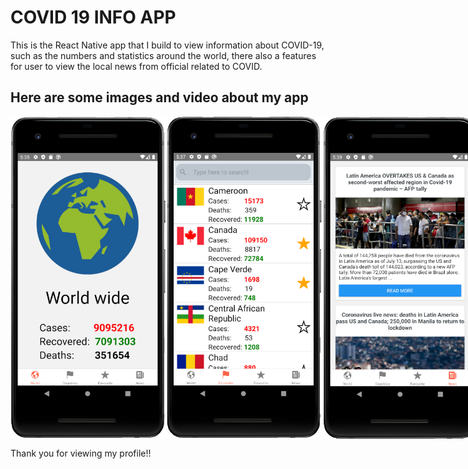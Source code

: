 # COVID 19 INFO APP

This is the React Native app that I build to view information about COVID-19, such as the numbers and statistics around the world, there also a features for user to view the local news from official related to COVID.

## Here are some images and video about my app

<div style="height: 100%; width: 100%; display: flex;">

<img src="https://raw.githubusercontent.com/voquanghieu28/Covid-19-React-Native/main/screenshots/1.PNG" width="250" title="hover text">
<img src="https://raw.githubusercontent.com/voquanghieu28/Covid-19-React-Native/main/screenshots/2.PNG" width="250" title="hover text">
<img src="https://raw.githubusercontent.com/voquanghieu28/Covid-19-React-Native/main/screenshots/5.PNG" width="250" title="hover text">
</div>

Thank you for viewing my profile!!
